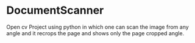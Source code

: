 # DocumentScanner
Open cv Project using python  in which one can scan the image from any angle and it recrops the page and shows only the page cropped angle.
